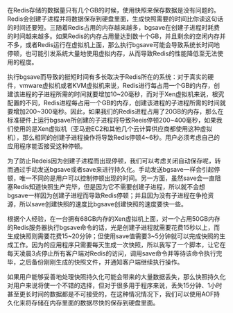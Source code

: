 在Redis存储的数据量只有几个GB的时候，使用快照来保存数据是没有问题的。Redis会创建子进程并将数据保存到硬盘里面，生成快照需要的时间比你读这句话的时间还要短。三随着Redis占用的内存越来越多，bgsave在创建子进程时耗费的时间越来越多。如果Redis的内存占用量达到数十个GB，并且剩余的空闲内存并不多，或者Redis运行在虚拟机上面，那么执行bgsave可能会导致系统长时间地停顿，也可能引发系统大量地使用虚拟内存，从而导致Redis的性能降低至无法使用的程度。

执行bgsave而导致的挺短时间有多长取决于Redis所在的系统：对于真实的硬件，vmware虚拟机或者KVM虚拟机来说，Redis进行每占用一个GB的内存，创建该进程的子进程所需的时间就要增加10~20毫秒，而对于Xen虚拟机来说，根究配置的不同，Redis进程每占用一个GB的内存，创建该进程的子进程所需的时间就要增加200~300毫秒。因此，如果我们的Redis进程占用了20GB的内存，那么在标准硬件上运行bgsave所创建的子进程将导致Reeis停顿200~400毫秒，如果我们使用的是Xen虚拟机（亚马逊EC2和其他几个云计算供应商都使用这种虚拟机），那么相同的创建子进程操作将导致Redis停顿4~6秒。用户必须考虑自己的应用程序能否接受这种停顿。

为了防止Redeis因为创建子进程而出现停顿，我们可以考虑关闭自动保存呢，转而通过手动发送bgsave或者save来进行持久化。手动发送bgsave一样会引起停顿，唯一不同的是用户可以控制停顿出现的时间。另一方面，虽然save会一直阻塞Redis知道快照生产完毕，但是因为它不需要创建子进程，所以就不会想bgsave一样因为创建子进程而导致Redis停顿；并且因为没有子进程在争抢资源，所以save创建快照的速度比bgsave创建快照的速度要快一些。

根据个人经验，在一台拥有68GB内存的Xen虚拟机上面，对一个占用50GB内存的Redis服务器执行bgsave命令的话，光是创建子进程就需要花费15秒以上，而生成快照则需要花费15~20分钟；但使用save值需要3~5分钟就可以完成快照的生成工作。因为的应用程序只需要每天生成一次快照，所以我写了一个脚本，让它在每天凌晨3点停止所有客户端对Redis的访问，调用save命令并等待该命令执行完毕，之后备份刚刚生成的快照文件，并通知客户端继续执行操作。

如果用户能够妥善地处理快照持久化可能会带来的大量数据丢失，那么快照持久化对用户来说将使一个不错的选择，但对于很多用于程序来说，丢失15分钟、1小时甚至更长时间的数据都是不可接受的，在这种情况情况下，我们可以使用AOF持久化来将存储在内存里面的数据尽快的保存到硬盘里面。

